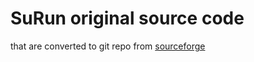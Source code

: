 # SuRun original source code

that are converted to git repo
from [sourceforge][1]

[1]: https://sourceforge.net/projects/surun/
